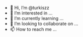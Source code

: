 - 👋 Hi, I’m @turkiszz
- 👀 I’m interested in ...
- 🌱 I’m currently learning ...
- 💞️ I’m looking to collaborate on ...
- 📫 How to reach me ...

<!---
turkiszz/turkiszz is a ✨ special ✨ repository because its `README.md` (this file) appears on your GitHub profile.
You can click the Preview link to take a look at your changes.
--->
